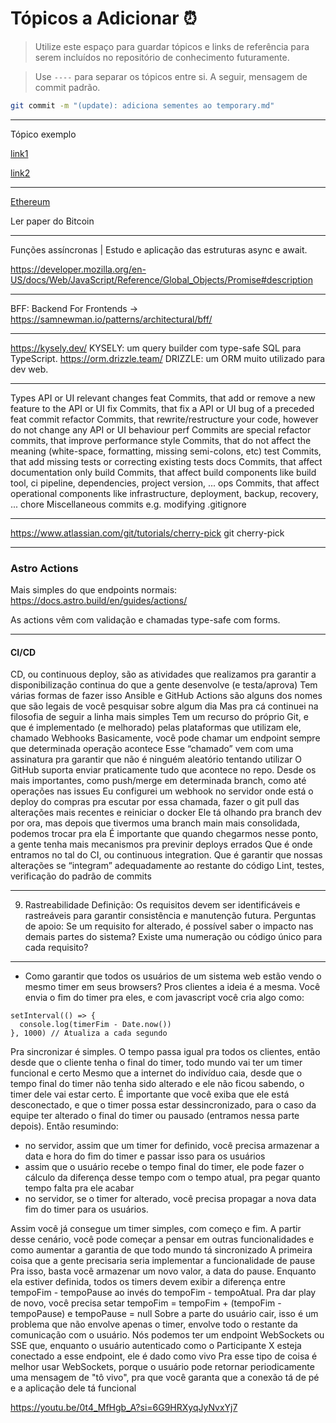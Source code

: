 # Tópicos a Adicionar ⏰
 > Utilize este espaço para guardar tópicos e links de referência para serem incluídos no repositório de conhecimento futuramente.

 > Use `----` para separar os tópicos entre si. A seguir, mensagem de commit padrão. 

```bash
git commit -m "(update): adiciona sementes ao temporary.md"
```

----
Tópico exemplo

[link1](link)

[link2](link)

----
[Ethereum](https://ethereum.org/en/developers/docs/)

Ler paper do Bitcoin

----
Funções assíncronas | Estudo e aplicação das estruturas async e await.

https://developer.mozilla.org/en-US/docs/Web/JavaScript/Reference/Global_Objects/Promise#description

----
BFF: Backend For Frontends -> https://samnewman.io/patterns/architectural/bff/

----
https://kysely.dev/  KYSELY: um query builder com type-safe SQL para TypeScript.
https://orm.drizzle.team/ DRIZZLE: um ORM muito utilizado para dev web.

----
Types
API or UI relevant changes
feat Commits, that add or remove a new feature to the API or UI
fix Commits, that fix a API or UI bug of a preceded feat commit
refactor Commits, that rewrite/restructure your code, however do not change any API or UI behaviour
perf Commits are special refactor commits, that improve performance
style Commits, that do not affect the meaning (white-space, formatting, missing semi-colons, etc)
test Commits, that add missing tests or correcting existing tests
docs Commits, that affect documentation only
build Commits, that affect build components like build tool, ci pipeline, dependencies, project version, ...
ops Commits, that affect operational components like infrastructure, deployment, backup, recovery, ...
chore Miscellaneous commits e.g. modifying .gitignore

---
https://www.atlassian.com/git/tutorials/cherry-pick git cherry-pick

-------
### Astro Actions
Mais simples do que endpoints normais: https://docs.astro.build/en/guides/actions/

As actions vêm com validação e chamadas type-safe com forms.

---
#### CI/CD
CD, ou continuous deploy, são as atividades que realizamos pra garantir a disponibilização continua do que a gente desenvolve (e testa/aprova)
Tem várias formas de fazer isso
Ansible e GitHub Actions são alguns dos nomes que são legais de você pesquisar sobre algum dia
Mas pra cá continuei na filosofia de seguir a linha mais simples
Tem um recurso do próprio Git, e que é implementado (e melhorado) pelas plataformas que utilizam ele, chamado Webhooks
Basicamente, você pode chamar um endpoint sempre que determinada operação acontece
Esse “chamado” vem com uma assinatura pra garantir que não é ninguém aleatório tentando utilizar
O GitHub suporta enviar praticamente tudo que acontece no repo. Desde os mais importantes, como push/merge em determinada branch, como até operações nas issues
Eu configurei um webhook no servidor onde está o deploy do compras pra escutar por essa chamada, fazer o git pull das alterações mais recentes e reiniciar o docker
Ele tá olhando pra branch dev por ora, mas depois que tivermos uma branch main mais consolidada, podemos trocar pra ela
É importante que quando chegarmos nesse ponto, a gente tenha mais mecanismos pra previnir deploys errados
Que é onde entramos no tal do CI, ou continuous integration. Que é garantir que nossas alterações se “integram” adequadamente ao restante do código
Lint, testes, verificação do padrão de commits 

----
9. Rastreabilidade
Definição: Os requisitos devem ser identificáveis e rastreáveis para garantir consistência e manutenção futura.
Perguntas de apoio: Se um requisito for alterado, é possível saber o impacto nas demais partes do sistema? Existe uma numeração ou código único para cada requisito?

---
- Como garantir que todos os usuários de um sistema web estão vendo o mesmo timer em seus browsers?
Pros clientes a ideia é a mesma. Você envia o fim do timer pra eles, e com javascript você cria algo como:

```
setInterval(() => {
  console.log(timerFim - Date.now())
}, 1000) // Atualiza a cada segundo
```

Pra sincronizar é simples. O tempo passa igual pra todos os clientes, então desde que o cliente tenha o final do timer, todo mundo vai ter um timer funcional e certo
Mesmo que a internet do indivíduo caia, desde que o tempo final do timer não tenha sido alterado e ele não ficou sabendo, o timer dele vai estar certo.
É importante que você exiba que ele está desconectado, e que o timer possa estar dessincronizado, para o caso da equipe ter alterado o final do timer ou pausado (entramos nessa parte depois).
Então resumindo:
- no servidor, assim que um timer for definido, você precisa armazenar a data e hora do fim do timer e passar isso para os usuários
- assim que o usuário recebe o tempo final do timer, ele pode fazer o cálculo da diferença desse tempo com o tempo atual, pra pegar quanto tempo falta pra ele acabar
- no servidor, se o timer for alterado, você precisa propagar a nova data fim do timer para os usuários.

Assim você já consegue um timer simples, com começo e fim. A partir desse cenário, você pode começar a pensar em outras funcionalidades e como aumentar a garantia de que todo mundo tá sincronizado
A primeira coisa que a gente precisaria seria implementar a funcionalidade de pause
Pra isso, basta você armazenar um novo valor, a data do pause. Enquanto ela estiver definida, todos os timers devem exibir a diferença entre tempoFim - tempoPause ao invés do tempoFim - tempoAtual.
Pra dar play de novo, você precisa setar tempoFim = tempoFim + (tempoFim - tempoPause) e tempoPause = null
Sobre a parte do usuário cair, isso é um problema que não envolve apenas o timer, envolve todo o restante da comunicação com o usuário. 
Nós podemos ter um endpoint WebSockets ou SSE que, enquanto o usuário autenticado como o Participante X esteja conectado a esse endpoint, ele é dado como vivo
Pra esse tipo de coisa é melhor usar WebSockets, porque o usuário pode retornar periodicamente uma mensagem de "tô vivo", pra que você garanta que a conexão tá de pé e a aplicação dele tá funcional




https://youtu.be/0t4_MfHgb_A?si=6G9HRXyqJyNvxYj7 